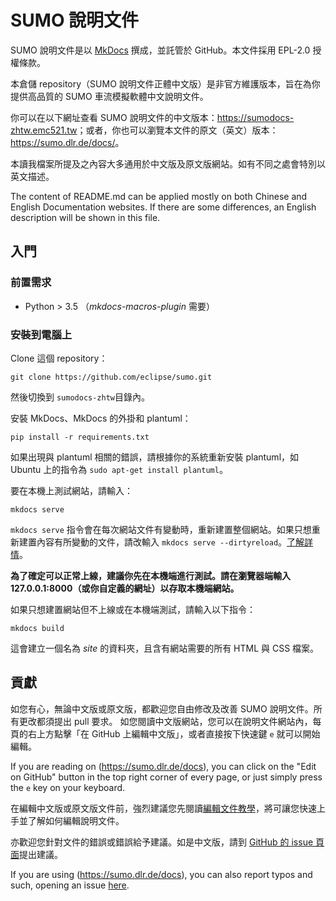 # SUMO 說明文件

SUMO 說明文件是以 [MkDocs](https://www.mkdocs.org/) 撰成，並託管於 GitHub。本文件採用 EPL-2.0 授權條款。

本倉儲 repository（SUMO 說明文件正體中文版）是非官方維護版本，旨在為你提供高品質的 SUMO 車流模擬軟體中文說明文件。

你可以在以下網址查看 SUMO 說明文件的中文版本：<https://sumodocs-zhtw.emc521.tw>；或者，你也可以瀏覽本文件的原文（英文）版本：<https://sumo.dlr.de/docs/>。

本讀我檔案所提及之內容大多通用於中文版及原文版網站。如有不同之處會特別以英文描述。

The content of README.md can be applied mostly on both Chinese and English Documentation websites. If there are some differences, an English description will be shown in this file.

## 入門

### 前置需求

- Python > 3.5 （*mkdocs-macros-plugin* 需要）

### 安裝到電腦上

Clone 這個 repository：

```
git clone https://github.com/eclipse/sumo.git
```

然後切換到 `sumodocs-zhtw`目錄內。

安裝 MkDocs、MkDocs 的外掛和 plantuml：

```
pip install -r requirements.txt
```

如果出現與 plantuml 相關的錯誤，請根據你的系統重新安裝 plantuml，如 Ubuntu 上的指令為 `sudo apt-get install plantuml`。

要在本機上測試網站，請輸入：

```
mkdocs serve
```

`mkdocs serve` 指令會在每次網站文件有變動時，重新建置整個網站。如果只想重新建置內容有所變動的文件，請改輸入 `mkdocs serve --dirtyreload`。[了解詳情](https://www.mkdocs.org/about/release-notes/#support-for-dirty-builds-990)。

**為了確定可以正常上線，建議你先在本機端進行測試。請在瀏覽器端輸入 127.0.0.1:8000（或你自定義的網址）以存取本機端網站。**

如果只想建置網站但不上線或在本機端測試，請輸入以下指令：

```
mkdocs build
```

這會建立一個名為 *site* 的資料夾，且含有網站需要的所有 HTML 與 CSS 檔案。

## 貢獻

如您有心，無論中文版或原文版，都歡迎您自由修改及改善 SUMO 說明文件。所有更改都須提出 pull 要求。
如您閱讀中文版網站，您可以在說明文件網站內，每頁的右上方點擊「在 GitHub 上編輯中文版」，或者直接按下快速鍵 `e` 就可以開始編輯。

If you are reading on (https://sumo.dlr.de/docs), you can click on the "Edit on GitHub" button in the top right corner of every page, or just simply press the `e` key on your keyboard.

在編輯中文版或原文版文件前，強烈建議您先閱讀[編輯文件教學](https://sumo.dlr.de/docs/Editing_Articles.html)，將可讓您快速上手並了解如何編輯說明文件。

亦歡迎您針對文件的錯誤或錯誤給予建議。如是中文版，請到 [GitHub 的 issue 頁面](https://github.com/45EMC521/sumodocs-zhtw/issues)提出建議。

If you are using (https://sumo.dlr.de/docs), you can also report typos and such, opening an issue [here](https://github.com/eclipse/sumo/issues).
